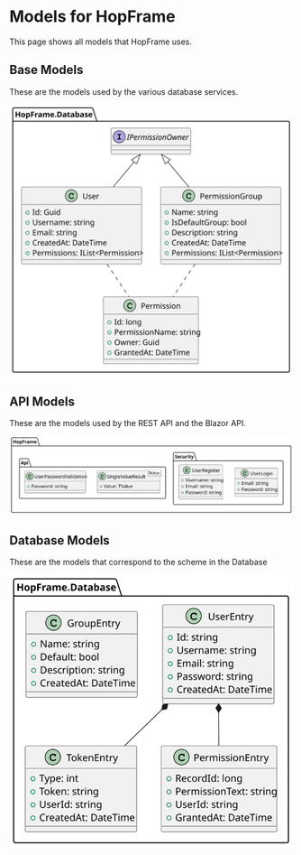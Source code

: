 # Models for HopFrame

This page shows all models that HopFrame uses.


## Base Models
These are the models used by the various database services.

![](./Diagrams/Models/img/BaseModels.svg)


## API Models
These are the models used by the REST API and the Blazor API.

![](./Diagrams/Models/img/ApiModels.svg)


## Database Models
These are the models that correspond to the scheme in the Database

![](./Diagrams/Models/img/DatabaseModels.svg)

